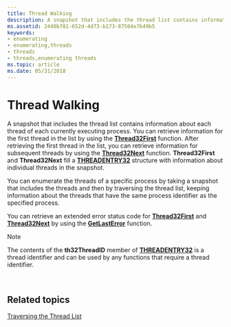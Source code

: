 ```yaml
---
title: Thread Walking
description: A snapshot that includes the thread list contains information about each thread of each currently executing process.
ms.assetid: 2440b781-652d-4d73-b173-87504e7b49b5
keywords:
- enumerating
- enumerating,threads
- threads
- threads,enumerating threads
ms.topic: article
ms.date: 05/31/2018
---
```


# Thread Walking

A snapshot that includes the thread list contains information about each thread of each currently executing process. You can retrieve information for the first thread in the list by using the [**Thread32First**](/windows/desktop/api/TlHelp32/nf-tlhelp32-thread32first) function. After retrieving the first thread in the list, you can retrieve information for subsequent threads by using the [**Thread32Next**](/windows/desktop/api/TlHelp32/nf-tlhelp32-thread32next) function. **Thread32First** and **Thread32Next** fill a [**THREADENTRY32**](/windows/win32/api/tlhelp32/ns-tlhelp32-threadentry32) structure with information about individual threads in the snapshot.

You can enumerate the threads of a specific process by taking a snapshot that includes the threads and then by traversing the thread list, keeping information about the threads that have the same process identifier as the specified process.

You can retrieve an extended error status code for [**Thread32First**](/windows/desktop/api/TlHelp32/nf-tlhelp32-thread32first) and [**Thread32Next**](/windows/desktop/api/TlHelp32/nf-tlhelp32-thread32next) by using the [**GetLastError**](/windows/desktop/api/errhandlingapi/nf-errhandlingapi-getlasterror) function.

> [!Note]  
> The contents of the **th32ThreadID** member of [**THREADENTRY32**](/windows/win32/api/tlhelp32/ns-tlhelp32-threadentry32) is a thread identifier and can be used by any functions that require a thread identifier.

 

## Related topics

<dl> <dt>

[Traversing the Thread List](traversing-the-thread-list.md)
</dt> </dl>

 

 